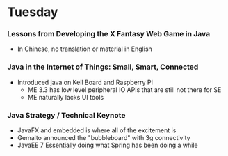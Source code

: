 # Tuesday #

### Lessons from Developing the X Fantasy Web Game in Java ##

* In Chinese, no translation or material in English

### Java in the Internet of Things: Small, Smart, Connected  ##

* Introduced java on Keil Board and Raspberry PI
    * ME 3.3 has low level peripheral IO APIs that are still not there for SE
    * ME naturally lacks UI tools

### Java Strategy / Technical Keynote ##

* JavaFX and embedded is where all of the excitement is
* Gemalto announced the "bubbleboard" with 3g connectivity
* JavaEE 7 Essentially doing what Spring has been doing a while


